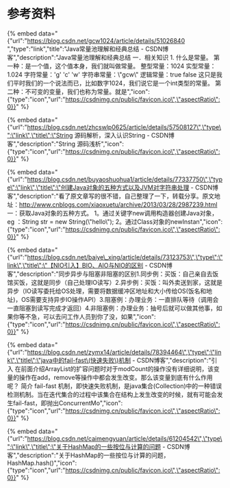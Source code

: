 # 参考资料

{% embed data="{\"url\":\"https://blog.csdn.net/gcw1024/article/details/51026840  \",\"type\":\"link\",\"title\":\"Java常量池理解和经典总结 - CSDN博客\",\"description\":\"Java常量池理解和经典总结  一．相关知识  1. 什么是常量。 第一种：是一个值，这个值本身，我们就叫做常量。 整型常量：1024 实型常量：1.024 字符常量：\'g\' \'c\' \'w\' 字符串常量：\\\"gcw\\\" 逻辑常量：true false 这只是我们平时我们的一个说法而已，比如数字1024，我们说它是一个int类型的常量。 第二种：不可变的变量，我们也称为常量。就是\",\"icon\":{\"type\":\"icon\",\"url\":\"https://csdnimg.cn/public/favicon.ico\",\"aspectRatio\":0}}" %}

{% embed data="{\"url\":\"https://blog.csdn.net/zhcswlp0625/article/details/57508127\",\"type\":\"link\",\"title\":\"String 源码解析，深入认识String - CSDN博客\",\"description\":\"String 源码浅析\",\"icon\":{\"type\":\"icon\",\"url\":\"https://csdnimg.cn/public/favicon.ico\",\"aspectRatio\":0}}" %}

{% embed data="{\"url\":\"https://blog.csdn.net/buyaoshuohua1/article/details/77337750\",\"type\":\"link\",\"title\":\"创建Java对象的五种方式以及JVM对字符串处理 - CSDN博客\",\"description\":\"看了原文章写的很不错，自己整理了一下，转载分享。原文地址：http://www.cnblogs.com/xiaoxuetu/archive/2013/03/28/2987239.html  一：获取Java对象的五种方式。 1。通过关键字new调用构造器创建Java对象，eg ：String str = new String\(\\\"hello\\\"\); 2。通过Class对象的newInstan\",\"icon\":{\"type\":\"icon\",\"url\":\"https://csdnimg.cn/public/favicon.ico\",\"aspectRatio\":0}}" %}

{% embed data="{\"url\":\"https://blog.csdn.net/baiye\_xing/article/details/73123753\",\"type\":\"link\",\"title\":\"【NIO引入】BIO、AIO与NIO的区别 - CSDN博客\",\"description\":\"同步异步与阻塞非阻塞的区别1.同步例：买饭：自己亲自去饭馆买饭，这就是同步（自己处理IO读写）2.异步例：买饭：叫外卖送到家，这就是异步（IO读写委托给OS处理，需要将数据缓冲区地址和大小传给OS\(饭名和地址\)，OS需要支持异步IO操作API）3.阻塞例：办理业务：一直排队等待（调用会一直阻塞到读写完成才返回）4.非阻塞例：办理业务：抽号后就可以做其他事，如果你等不急，可以去问工作人员到你了没，如果\",\"icon\":{\"type\":\"icon\",\"url\":\"https://csdnimg.cn/public/favicon.ico\",\"aspectRatio\":0}}" %}

{% embed data="{\"url\":\"https://blog.csdn.net/zymx14/article/details/78394464\",\"type\":\"link\",\"title\":\"java中的fail-fast\(快速失败\)机制 - CSDN博客\",\"description\":\"引入 在前面介绍ArrayList的扩容问题时对于modCount的操作没有详细说明，该变量的操作在add，remove等操作中都会发生改变。那么该变量到底有什么作用呢？ 简介 fail-fast 机制，即快速失败机制，是java集合\(Collection\)中的一种错误检测机制。当在迭代集合的过程中该集合在结构上发生改变的时候，就有可能会发生fail-fast，即抛出ConcurrentMo\",\"icon\":{\"type\":\"icon\",\"url\":\"https://csdnimg.cn/public/favicon.ico\",\"aspectRatio\":0}}" %}

{% embed data="{\"url\":\"https://blog.csdn.net/caimengyuan/article/details/61204542\",\"type\":\"link\",\"title\":\"关于HashMap的一些按位与计算的问题 - CSDN博客\",\"description\":\"关于HashMap的一些按位与计算的问题，HashMap.hash\(\)\",\"icon\":{\"type\":\"icon\",\"url\":\"https://csdnimg.cn/public/favicon.ico\",\"aspectRatio\":0}}" %}

